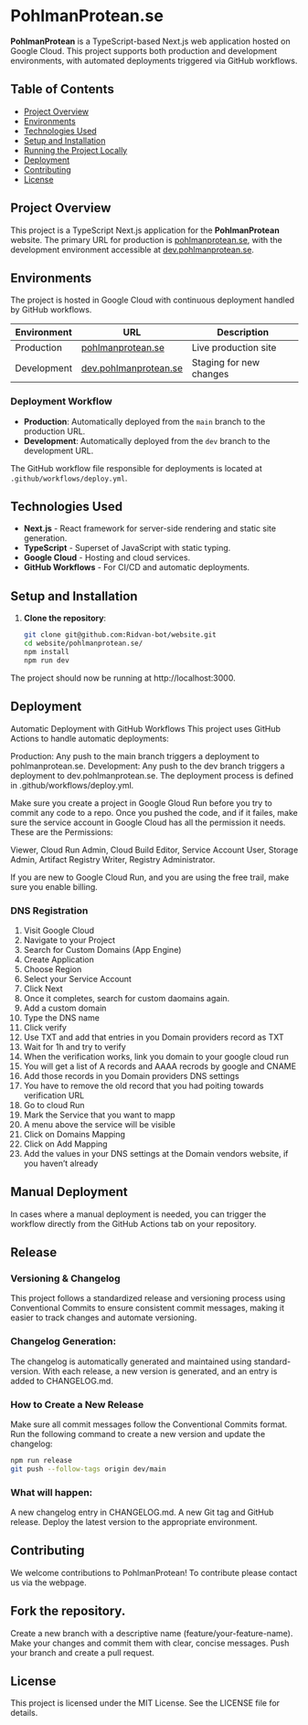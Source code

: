 # PohlmanProtean.se

**PohlmanProtean** is a TypeScript-based Next.js web application hosted on Google Cloud. This project supports both production and development environments, with automated deployments triggered via GitHub workflows.

## Table of Contents
- [Project Overview](#project-overview)
- [Environments](#environments)
- [Technologies Used](#technologies-used)
- [Setup and Installation](#setup-and-installation)
- [Running the Project Locally](#running-the-project-locally)
- [Deployment](#deployment)
- [Contributing](#contributing)
- [License](#license)

## Project Overview

This project is a TypeScript Next.js application for the **PohlmanProtean** website. The primary URL for production is [pohlmanprotean.se](https://pohlmanprotean.se), with the development environment accessible at [dev.pohlmanprotean.se](https://dev.pohlmanprotean.se).

## Environments

The project is hosted in Google Cloud with continuous deployment handled by GitHub workflows.

| Environment   | URL                                      | Description            |
| ------------- | ---------------------------------------- | ---------------------- |
| Production    | [pohlmanprotean.se](https://pohlmanprotean.se)         | Live production site   |
| Development   | [dev.pohlmanprotean.se](https://dev.pohlmanprotean.se) | Staging for new changes |

### Deployment Workflow

- **Production**: Automatically deployed from the `main` branch to the production URL.
- **Development**: Automatically deployed from the `dev` branch to the development URL.

The GitHub workflow file responsible for deployments is located at `.github/workflows/deploy.yml`.

## Technologies Used

- **Next.js** - React framework for server-side rendering and static site generation.
- **TypeScript** - Superset of JavaScript with static typing.
- **Google Cloud** - Hosting and cloud services.
- **GitHub Workflows** - For CI/CD and automatic deployments.

## Setup and Installation

1. **Clone the repository**:
   ```bash
   git clone git@github.com:Ridvan-bot/website.git
   cd website/pohlmanprotean.se/
   npm install
   npm run dev
   ```
The project should now be running at http://localhost:3000.

## Deployment 
Automatic Deployment with GitHub Workflows
This project uses GitHub Actions to handle automatic deployments:

Production: Any push to the main branch triggers a deployment to pohlmanprotean.se.
Development: Any push to the dev branch triggers a deployment to dev.pohlmanprotean.se.
The deployment process is defined in .github/workflows/deploy.yml.

Make sure you create a project in Google Gloud Run before you try to commit any code to a repo.
Once you pushed the code, and if it failes, make sure the service account in Google Cloud has all the permission it needs.
These are the Permissions:

Viewer, Cloud Run Admin, Cloud Build Editor, Service Account User, Storage Admin, Artifact Registry Writer, Registry Administrator.

If you are new to Google Cloud Run, and you are using the free trail, make sure you enable billing. 

### DNS Registration

1. Visit Google Cloud
2. Navigate to your Project
3. Search for Custom Domains (App Engine)
4. Create Application
5. Choose Region
6. Select your Service Account
7. Click Next
8. Once it completes, search for custom daomains again.
9. Add a custom domain
10. Type the DNS name
11. Click verify
12. Use TXT and add that entries in you Domain providers record as TXT
13. Wait for 1h and try to verify
14. When the verification works, link you domain to your google cloud run
15. You will get a list of A records and AAAA recrods by google and CNAME
16. Add those records in you Domain providers DNS settings
17. You have to remove the old record that you had poiting towards verification URL
18. Go to cloud Run
19. Mark the Service that you want to mapp
20. A menu above the service will be visible
21. Click on Domains Mapping
22. Click on Add Mapping
23. Add the values in your DNS settings at the Domain vendors website, if you haven’t already

## Manual Deployment
In cases where a manual deployment is needed, you can trigger the workflow directly from the GitHub Actions tab on your repository.


## Release 

### Versioning & Changelog
This project follows a standardized release and versioning process using Conventional Commits to ensure consistent commit messages, making it easier to track changes and automate versioning.

### Changelog Generation: 
The changelog is automatically generated and maintained using standard-version. With each release, a new version is generated, and an entry is added to CHANGELOG.md.

### How to Create a New Release

Make sure all commit messages follow the Conventional Commits format.
Run the following command to create a new version and update the changelog:

   ```bash
   npm run release
   git push --follow-tags origin dev/main
   ```

### What will happen:

A new changelog entry in CHANGELOG.md.
A new Git tag and GitHub release.
Deploy the latest version to the appropriate environment.

## Contributing
We welcome contributions to PohlmanProtean! To contribute please contact us via the webpage.

## Fork the repository.
Create a new branch with a descriptive name (feature/your-feature-name).
Make your changes and commit them with clear, concise messages.
Push your branch and create a pull request.

## License
This project is licensed under the MIT License. See the LICENSE file for details.

